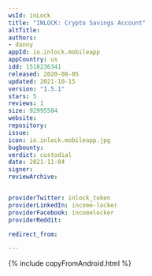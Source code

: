 ```yaml
---
wsId: inLock
title: "INLOCK: Crypto Savings Account"
altTitle:
authors:
- danny
appId: io.inlock.mobileapp
appCountry: us
idd: 1518236341
released: 2020-08-05
updated: 2021-10-15
version: "1.5.1"
stars: 5
reviews: 1
size: 92995584
website:
repository:
issue:
icon: io.inlock.mobileapp.jpg
bugbounty:
verdict: custodial
date: 2021-11-04
signer:
reviewArchive:


providerTwitter: inlock_token
providerLinkedIn: income-locker
providerFacebook: incomelocker
providerReddit:

redirect_from:

---
```

{% include copyFromAndroid.html %}
